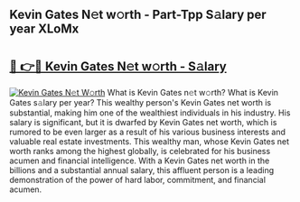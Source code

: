 ## Kevin Gates N𝚎t w𝚘rth - Part-Tpp S𝚊lary per year XLoMx

# <h2><a href="http://gc00sx.nevu.top/?p=Kevin+Gates">🔗 👉🔴 Kevin Gates N𝚎t w𝚘rth - S𝚊lary</a></h2>

[![Kevin Gates N𝚎t W𝚘rth](https://i.imgur.com/Oavwk0R.jpeg)](http://gc00sx.nevu.top/?p=Kevin+Gates)
What is Kevin Gates n𝚎t w𝚘rth? What is Kevin Gates s𝚊lary per year?
This wealthy person's Kevin Gates net worth is substantial, making him one of the wealthiest individuals in his industry. His salary is significant, but it is dwarfed by Kevin Gates net worth, which is rumored to be even larger as a result of his various business interests and valuable real estate investments. This wealthy man, whose Kevin Gates net worth ranks among the highest globally, is celebrated for his business acumen and financial intelligence. With a Kevin Gates net worth in the billions and a substantial annual salary, this affluent person is a leading demonstration of the power of hard labor, commitment, and financial acumen.

